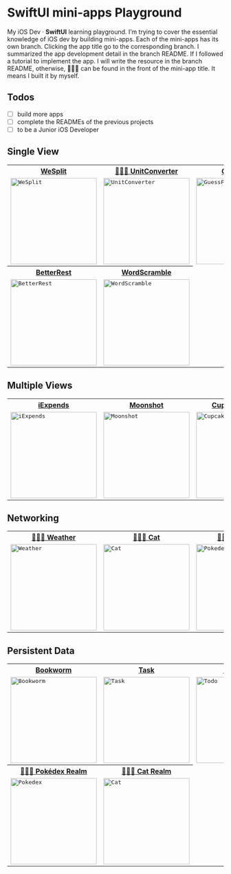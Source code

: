 # SwiftUI mini-apps Playground

My iOS Dev · **SwiftUI** learning playground. I’m trying to cover the essential knowledge of iOS dev by building mini-apps.
Each of the mini-apps has its own branch. Clicking the app title go to the corresponding branch. I summarized the app development detail in the branch README. If I followed a tutorial to implement the app. I will write the resource in the branch README, otherwise, 👨🏻‍💻 can be found in the front of the mini-app title. It means I built it by myself.

## Todos
- [ ] build more apps
- [ ] complete the READMEs of the previous projects
- [ ] to be a Junior iOS Developer

## Single View

<table>
  <tr>
    <th>
      <a href="https://github.com/JooYoo/swiftui-st-backup/tree/we-split" target="_blank">WeSplit</a>
    </th>
    <th>
      <a href="https://github.com/JooYoo/swiftui-st-backup/tree/unit-converter">👨🏻‍💻 UnitConverter</a>
    </th>
    <th>
      <a href="https://github.com/JooYoo/swiftui-st-backup/tree/guess-flag">GuessFlag</a>
    </th>
    <th>
      <a href="https://github.com/JooYoo/swiftui-st-backup/tree/rock-paper-scissors">👨🏻‍💻 RockPaperScissors</a>
    </th>
  </tr>
  <tr>
    <td>
      <kbd><img src="https://user-images.githubusercontent.com/12739843/151405104-c3ea73c9-4eac-4d0d-ae5b-d0ecc91d34ce.gif" width="200px" alt="WeSplit"/></kbd>
    </td>
    <td>
      <kbd><img src="https://user-images.githubusercontent.com/12739843/151689730-148507ee-fb73-44af-be41-0b97b015242e.gif" width="200px" alt="UnitConverter"/></kbd>
    </td>
    <td>
      <kbd><img src="https://user-images.githubusercontent.com/12739843/151205931-6a85e8ee-6f26-421d-b71c-2b6fe46c978a.gif" width="200px" alt="GuessFlag"/></kbd>
    </td>
    <td>
      <kbd><img src="https://user-images.githubusercontent.com/12739843/151655287-2ec15571-0192-4514-b459-0d3f0cbc12f5.gif" width="200px"/></kbd>
    </td>
  </tr>
  <tr>
     <th>
      <a href="https://github.com/JooYoo/swiftui-st-backup/tree/better-rest">BetterRest</a>
    </th>
    <th>
      <a href="https://github.com/JooYoo/swiftui-st-backup/tree/word-scramble">WordScramble</a>
    </th>
  </tr>
  <tr>
    <td>
      <kbd><img src="https://user-images.githubusercontent.com/12739843/151595173-5b357e4b-84f8-40f2-a665-c4bd5e8cbbd9.gif" width="200px" alt="BetterRest"/></kbd>
    </td>
    <td>
      <kbd><img src="https://user-images.githubusercontent.com/12739843/151662264-875f3145-3fd3-4eed-a53d-29ce69ecfcda.gif" width="200px" alt="WordScramble"/></kbd>
    </td>
  </tr>
</table>

## Multiple Views

<table>
  <tr>
    <th>
     <a href="https://github.com/JooYoo/swiftui-st-backup/tree/i-expense" target="_blank">iExpends</a>
    </th>
    <th>
      <a href="https://github.com/JooYoo/swiftui-st-backup/tree/moon-shot" target="_blank">Moonshot</a>
    </th>
    <th>
      <a href="https://github.com/JooYoo/swiftui-st-backup/tree/cupcake-corner" target="_blank">Cupcake Corner</a>
    </th>
  </tr>
  <tr>
    <td>
      <kbd><img src="https://user-images.githubusercontent.com/12739843/152016731-4a1fd83e-c9e5-4342-9fa8-89ba2d023ae5.gif" width="200px" alt="iExpends"/></kbd>
    </td> 
    <td>
      <kbd><img src="https://user-images.githubusercontent.com/12739843/152398149-10ee98d3-6de6-42f5-a143-b75ab1647969.gif" width="200px" alt="Moonshot"/></kbd>
    </td>
    <td>
      <kbd><img src="https://user-images.githubusercontent.com/12739843/152636651-0b0f18ad-f98f-4fcc-8786-9a876a282b2f.gif" width="200px" alt="CupcakeCorner"/></kbd>      
    </td>
  </tr>
</table>

## Networking
<table>
  <tr>
    <th>
     <a href="https://github.com/JooYoo/swiftui-st-backup/tree/weather">👨🏻‍💻 Weather</a>
    </th>
    <th>
      <a href="https://github.com/JooYoo/swiftui-st-backup/tree/cat">👨🏻‍💻 Cat</a>
    </th>
    <th>
      <a href="https://github.com/JooYoo/swiftui-st-backup/tree/pokedex">👨🏻‍💻 Pokédex</a>
    </th>
    <th>
      <a href="https://github.com/JooYoo/swiftui-st-backup/tree/jsonplaceholder">👨🏻‍💻 Infinite Scroll</a>
    </th>
  </tr>
  <tr>
    <td>
      <kbd><img src="https://user-images.githubusercontent.com/12739843/153251221-84732e8e-913c-48b7-92a1-ebb6aac71bac.gif" width="200px" alt="Weather"/></kbd>
    </td> 
    <td>
      <kbd><img src="https://user-images.githubusercontent.com/12739843/153708224-2e8a4a14-1a85-403b-9f4a-2ed47447e17f.gif" width="200px" alt="Cat"/></kbd>
    </td>
    <td>
      <kbd><img src="https://user-images.githubusercontent.com/12739843/154542578-644fd796-82fe-4b40-b42b-cb776778aa5c.gif" width="200px" alt="Pokedex"/></kbd>
    </td>
    <td>
      <kbd><img src="https://user-images.githubusercontent.com/12739843/155391195-7d501039-495b-4207-bcb4-2b7f902dd3b1.gif" width="200px" alt="JSONPlaceholder"/></kbd>      
    </td>
  </tr>
</table>

## Persistent Data
<table>
  <tr>
    <th>
     <a href="https://github.com/JooYoo/swiftui-st-backup/tree/bookwarm">Bookworm</a>
    </th>
    <th>
      <a href="https://github.com/JooYoo/swiftui-st-backup/tree/task">Task</a>
    </th>
    <th>
      <a href="https://github.com/JooYoo/swiftui-st-backup/tree/todo">👨🏻‍💻 Todo</a>
    </th>
    <th>
      <a href="https://github.com/JooYoo/swiftui-st-backup/tree/tobuy">👨🏻‍💻 Tobuy</a>
    </th>
  </tr>
  <tr>
    <td>
      <kbd><img src="https://user-images.githubusercontent.com/12739843/152687604-678f6129-a8f7-4357-bcec-f7891296e9a7.gif" width="200px" alt="Bookworm"/></kbd>
    </td> 
    <td>
      <kbd><img src="https://user-images.githubusercontent.com/12739843/153761873-c8a80c16-1f2a-4afa-b1ba-cf8b72abe5a1.gif" width="200px" alt="Task"/></kbd>
    </td>
    <td>
      <kbd><img src="https://user-images.githubusercontent.com/12739843/153925173-b71e14d3-abca-4582-80d0-3c5f8d683b20.gif" width="200px" alt="Todo"/></kbd>      
    </td>
    <td>
      <kbd><img src="https://user-images.githubusercontent.com/12739843/154127717-ebcfcf64-823a-4676-9f4b-d79dac164b9c.gif" width="200px" alt="Tobuy"/></kbd>      
    </td>
  </tr>
  <tr>
    <th>
      <a href="https://github.com/JooYoo/swiftui-st-backup/tree/pokedex-realm">👨🏻‍💻 Pokédex Realm</a>
    </th>
    <th>
      <a href="https://github.com/JooYoo/swiftui-st-backup/tree/cat-realm">👨🏻‍💻 Cat Realm</a>
    </th>
  </tr>
  <tr>
    <td>
      <kbd><img src="https://user-images.githubusercontent.com/12739843/154542578-644fd796-82fe-4b40-b42b-cb776778aa5c.gif" width="200px" alt="Pokedex"/></kbd>
    </td>
    <td>
      <kbd><img src="https://user-images.githubusercontent.com/12739843/153708224-2e8a4a14-1a85-403b-9f4a-2ed47447e17f.gif" width="200px" alt="Cat"/></kbd>
    </td>
  </tr>
</table>
